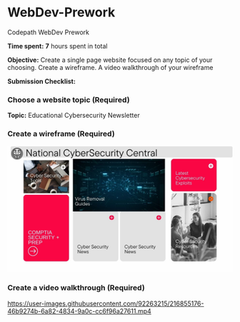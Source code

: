 # WebDev-Prework
Codepath WebDev Prework

**Time spent:** **7** hours spent in total

**Objective:** Create a single page website focused on any topic of your choosing. Create a wireframe. A video walkthrough of your wireframe

**Submission Checklist:**
### Choose a website topic (Required)

**Topic:** Educational Cybersecurity Newsletter

### Create a wireframe  (Required)
<img src="https://github.com/Ybrahm22/WebDev-Prework/blob/main/Global%20News.jpg">

### Create a video walkthrough  (Required)

<https://user-images.githubusercontent.com/92263215/216855176-46b9274b-6a82-4834-9a0c-cc6f96a27611.mp4>



    
    
